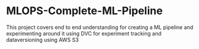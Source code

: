 # MLOPS-Complete-ML-Pipeline
This project covers end to end understanding for creating a ML pipeline and experimenting around it using DVC for experiment tracking and dataversioning using AWS S3
